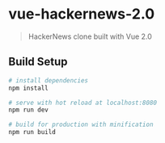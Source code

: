 # vue-hackernews-2.0

> HackerNews clone built with Vue 2.0

## Build Setup

``` bash
# install dependencies
npm install

# serve with hot reload at localhost:8080
npm run dev

# build for production with minification
npm run build
```
